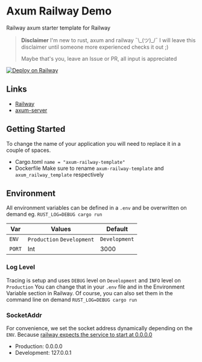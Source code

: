 # Axum Railway Demo

Railway axum starter template for Railway

> **Disclaimer** I'm new to rust, axum and railway ¯\\\_(ツ)\_/¯
> I will leave this disclaimer until someone more experienced checks it out ;)
>
> Maybe that's you, leave an Issue or PR, all input is appreciated

[![Deploy on Railway](https://railway.app/button.svg)](https://railway.app/template/WOK8Vf?referralCode=qIV4GP)

## Links

- [Railway](https://railway.app/)
- [axum-server](https://crates.io/crates/axum-server)

## Getting Started

To change the name of your application you will need to replace it in a couple of spaces.

- Cargo.toml
  `name = "axum-railway-template"`
- Dockerfile
  Make sure to rename `axum-railway-template` and `axum_railway_template` respectively

## Environment

All environment variables can be defined in a `.env` and be overwritten on demand eg.
`RUST_LOG=DEBUG cargo run`

| Var    | Values                     | Default       |
| ------ | -------------------------- | ------------- |
| `ENV`  | `Production` `Development` | `Development` |
| `PORT` | Int                        | 3000          |

### Log Level

Tracing is setup and uses `DEBUG` level on `Development` and `INFO` level on `Production`
You can change that in your `.env` file and in the Environment Variable section in Railway.
Of course, you can also set them in the command line on demand `RUST_LOG=DEBUG cargo run`

### SocketAddr

For convenience, we set the socket address dynamically depending on the `ENV`.
Because [railway expects the service to start at 0.0.0.0](https://docs.railway.app/deploy/exposing-your-app)

- Production: 0.0.0.0
- Development: 127.0.0.1
